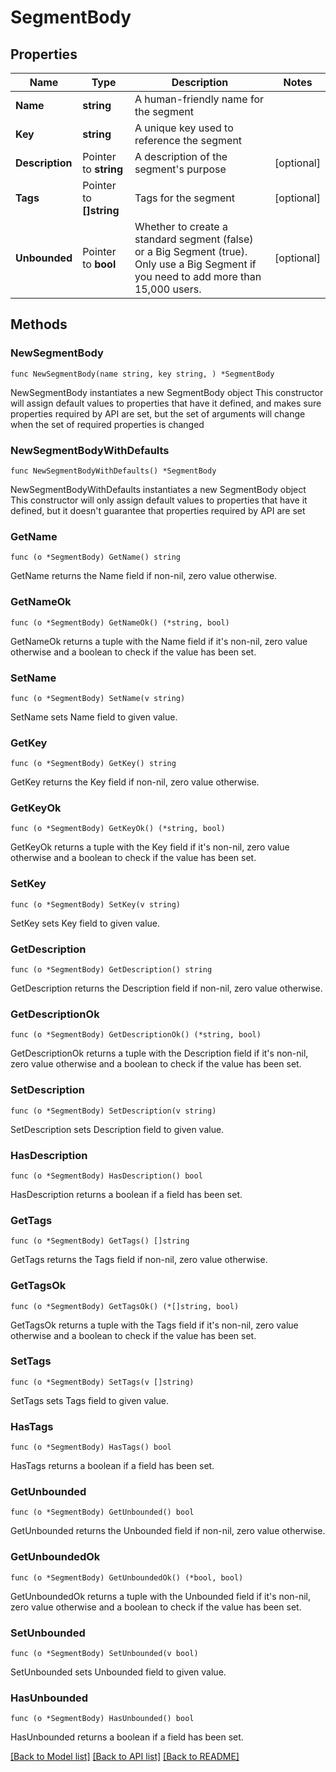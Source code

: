 # SegmentBody

## Properties

Name | Type | Description | Notes
------------ | ------------- | ------------- | -------------
**Name** | **string** | A human-friendly name for the segment | 
**Key** | **string** | A unique key used to reference the segment | 
**Description** | Pointer to **string** | A description of the segment&#39;s purpose | [optional] 
**Tags** | Pointer to **[]string** | Tags for the segment | [optional] 
**Unbounded** | Pointer to **bool** | Whether to create a standard segment (false) or a Big Segment (true). Only use a Big Segment if you need to add more than 15,000 users. | [optional] 

## Methods

### NewSegmentBody

`func NewSegmentBody(name string, key string, ) *SegmentBody`

NewSegmentBody instantiates a new SegmentBody object
This constructor will assign default values to properties that have it defined,
and makes sure properties required by API are set, but the set of arguments
will change when the set of required properties is changed

### NewSegmentBodyWithDefaults

`func NewSegmentBodyWithDefaults() *SegmentBody`

NewSegmentBodyWithDefaults instantiates a new SegmentBody object
This constructor will only assign default values to properties that have it defined,
but it doesn't guarantee that properties required by API are set

### GetName

`func (o *SegmentBody) GetName() string`

GetName returns the Name field if non-nil, zero value otherwise.

### GetNameOk

`func (o *SegmentBody) GetNameOk() (*string, bool)`

GetNameOk returns a tuple with the Name field if it's non-nil, zero value otherwise
and a boolean to check if the value has been set.

### SetName

`func (o *SegmentBody) SetName(v string)`

SetName sets Name field to given value.


### GetKey

`func (o *SegmentBody) GetKey() string`

GetKey returns the Key field if non-nil, zero value otherwise.

### GetKeyOk

`func (o *SegmentBody) GetKeyOk() (*string, bool)`

GetKeyOk returns a tuple with the Key field if it's non-nil, zero value otherwise
and a boolean to check if the value has been set.

### SetKey

`func (o *SegmentBody) SetKey(v string)`

SetKey sets Key field to given value.


### GetDescription

`func (o *SegmentBody) GetDescription() string`

GetDescription returns the Description field if non-nil, zero value otherwise.

### GetDescriptionOk

`func (o *SegmentBody) GetDescriptionOk() (*string, bool)`

GetDescriptionOk returns a tuple with the Description field if it's non-nil, zero value otherwise
and a boolean to check if the value has been set.

### SetDescription

`func (o *SegmentBody) SetDescription(v string)`

SetDescription sets Description field to given value.

### HasDescription

`func (o *SegmentBody) HasDescription() bool`

HasDescription returns a boolean if a field has been set.

### GetTags

`func (o *SegmentBody) GetTags() []string`

GetTags returns the Tags field if non-nil, zero value otherwise.

### GetTagsOk

`func (o *SegmentBody) GetTagsOk() (*[]string, bool)`

GetTagsOk returns a tuple with the Tags field if it's non-nil, zero value otherwise
and a boolean to check if the value has been set.

### SetTags

`func (o *SegmentBody) SetTags(v []string)`

SetTags sets Tags field to given value.

### HasTags

`func (o *SegmentBody) HasTags() bool`

HasTags returns a boolean if a field has been set.

### GetUnbounded

`func (o *SegmentBody) GetUnbounded() bool`

GetUnbounded returns the Unbounded field if non-nil, zero value otherwise.

### GetUnboundedOk

`func (o *SegmentBody) GetUnboundedOk() (*bool, bool)`

GetUnboundedOk returns a tuple with the Unbounded field if it's non-nil, zero value otherwise
and a boolean to check if the value has been set.

### SetUnbounded

`func (o *SegmentBody) SetUnbounded(v bool)`

SetUnbounded sets Unbounded field to given value.

### HasUnbounded

`func (o *SegmentBody) HasUnbounded() bool`

HasUnbounded returns a boolean if a field has been set.


[[Back to Model list]](../README.md#documentation-for-models) [[Back to API list]](../README.md#documentation-for-api-endpoints) [[Back to README]](../README.md)


